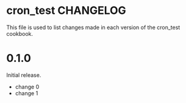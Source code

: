 # cron_test CHANGELOG

This file is used to list changes made in each version of the cron_test cookbook.

# 0.1.0

Initial release.

- change 0
- change 1

